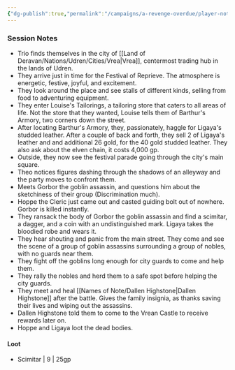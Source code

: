 ```yaml
---
{"dg-publish":true,"permalink":"/campaigns/a-revenge-overdue/player-notes/2025-08-29-session/"}
---
```


### Session Notes

- Trio finds themselves in the city of [[Land of Deravan/Nations/Udren/Cities/Vrea\|Vrea]], centermost trading hub in the lands of Udren.
- They arrive just in time for the Festival of Reprieve. The atmosphere is energetic, festive, joyful, and excitement.
- They look around the place and see stalls of different kinds, selling from food to adventuring equipment.
- They enter Louise's Tailorings, a tailoring store that caters to all areas of life. Not the store that they wanted, Louise tells them of Barthur's Armory, two corners down the street.
- After locating Barthur's Armory, they, passionately, haggle for Ligaya's studded leather. After a couple of back and forth, they sell 2 of Ligaya's leather and and additional 26 gold, for the 40 gold studded leather. They also ask about the elven chain, it costs 4,000 gp.
- Outside, they now see the festival parade going through the city's main square.
- Theo notices figures dashing through the shadows of an alleyway and the party moves to confront them.
- Meets Gorbor the goblin assassin, and questions him about the sketchiness of their group (Discrimination much).
- Hoppe the Cleric just came out and casted guiding bolt out of nowhere. Gorbor is killed instantly.
- They ransack the body of Gorbor the goblin assassin and find a scimitar, a dagger, and a coin with an undistinguished mark. Ligaya takes the bloodied robe and wears it.
- They hear shouting and panic from the main street. They come and see the scene of a group of goblin assassins surrounding a group of nobles, with no guards near them.
- They fight off the goblins long enough for city guards to come and help them.
- They rally the nobles and herd them to a safe spot before helping the city guards. 
- They meet and heal [[Names of Note/Dallen Highstone\|Dallen Highstone]] after the battle. Gives the family insignia, as thanks saving their lives and wiping out the assassins.
- Dallen Highstone told them to come to the Vrean Castle to receive rewards later on.
- Hoppe and Ligaya loot the dead bodies.


#### Loot
- Scimitar | 9 | 25gp 